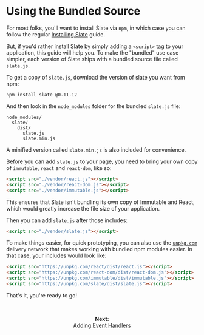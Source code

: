 
# Using the Bundled Source

For most folks, you'll want to install Slate via `npm`, in which case you can follow the regular [Installing Slate](./installing-slate.md) guide. 

But, if you'd rather install Slate by simply adding a `<script>` tag to your application, this guide will help you. To make the "bundled" use case simpler, each version of Slate ships with a bundled source file called `slate.js`.

To get a copy of `slate.js`, download the version of slate you want from npm:

```
npm install slate @0.11.12
```

And then look in the `node_modules` folder for the bundled `slate.js` file:

```
node_modules/
  slate/
    dist/
      slate.js
      slate.min.js
```

A minified version called `slate.min.js` is also included for convenience.

Before you can add `slate.js` to your page, you need to bring your own copy of `immutable`, `react` and `react-dom`, like so:

```html
<script src="./vendor/react.js"></script>
<script src="./vendor/react-dom.js"></script>
<script src="./vendor/immutable.js"></script>
```

This ensures that Slate isn't bundling its own copy of Immutable and React, which would greatly increase the file size of your application.

Then you can add `slate.js` after those includes:

```html
<script src="./vendor/slate.js"></script>
```

To make things easier, for quick prototyping, you can also use the [`unpkg.com`](https://unpkg.com/#/) delivery network that makes working with bundled npm modules easier. In that case, your includes would look like:

```html
<script src="https://unpkg.com/react/dist/react.js"></script>
<script src="https://unpkg.com/react-dom/dist/react-dom.js"></script>
<script src="https://unpkg.com/immutable/dist/immutable.js"></script>
<script src="https://unpkg.com/slate/dist/slate.js"></script>
```

That's it, you're ready to go!

<br/>
<p align="center"><strong>Next:</strong><br/><a href="./adding-event-handlers.md">Adding Event Handlers</a></p>
<br/>

